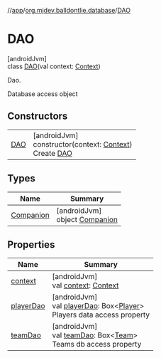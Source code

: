 //[app](../../../index.md)/[org.mjdev.balldontlie.database](../index.md)/[DAO](index.md)

# DAO

[androidJvm]\
class [DAO](index.md)(val context: [Context](https://developer.android.com/reference/kotlin/android/content/Context.html))

Dao.

Database access object

## Constructors

| | |
|---|---|
| [DAO](-d-a-o.md) | [androidJvm]<br>constructor(context: [Context](https://developer.android.com/reference/kotlin/android/content/Context.html))<br>Create [DAO](index.md) |

## Types

| Name | Summary |
|---|---|
| [Companion](-companion/index.md) | [androidJvm]<br>object [Companion](-companion/index.md) |

## Properties

| Name | Summary |
|---|---|
| [context](context.md) | [androidJvm]<br>val [context](context.md): [Context](https://developer.android.com/reference/kotlin/android/content/Context.html) |
| [playerDao](player-dao.md) | [androidJvm]<br>val [playerDao](player-dao.md): Box&lt;[Player](../../org.mjdev.balldontlie.model/-player/index.md)&gt;<br>Players data access property |
| [teamDao](team-dao.md) | [androidJvm]<br>val [teamDao](team-dao.md): Box&lt;[Team](../../org.mjdev.balldontlie.model/-team/index.md)&gt;<br>Teams db access property |
